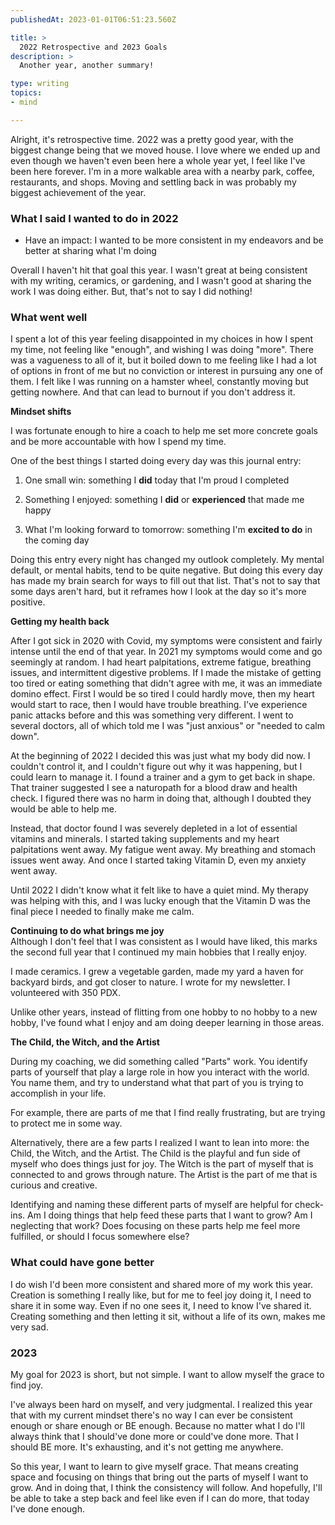 ```yaml
---
publishedAt: 2023-01-01T06:51:23.560Z

title: >
  2022 Retrospective and 2023 Goals
description: >
  Another year, another summary!

type: writing
topics:
- mind

---
```


Alright, it's retrospective time. 2022 was a pretty good year, with the biggest change being that we moved house. I love where we ended up and even though we haven't even been here a whole year yet, I feel like I've been here forever. I'm in a more walkable area with a nearby park, coffee, restaurants, and shops. Moving and settling back in was probably my biggest achievement of the year.

### What I said I wanted to do in 2022﻿

* Have an impact: I wanted to be more consistent in my endeavors and be better at sharing what I'm doing

Overall I haven't hit that goal this year. I wasn't great at being consistent with my writing, ceramics, or gardening, and I wasn't good at sharing the work I was doing either. But, that's not to say I did nothing!

### What went well

I spent a lot of this year feeling disappointed in my choices in how I spent my time, not feeling like "enough", and wishing I was doing "more". There was a vagueness to all of it, but it boiled down to me feeling like I had a lot of options in front of me but no conviction or interest in pursuing any one of them. I felt like I was running on a hamster wheel, constantly moving but getting nowhere. And that can lead to burnout if you don't address it.   


**Mindset shifts**

  
I was fortunate enough to hire a coach to help me set more concrete goals and be more accountable with how I spend my time.  
  
One of the best things I started doing every day was this journal entry:  
1. One small win: something I **did** today that I'm proud I completed

2. Something I enjoyed: something I **did** or **experienced** that made me happy

3. What I'm looking forward to tomorrow: something I'm **excited to do** in the coming day

  
Doing this entry every night has changed my outlook completely. My mental default, or mental habits, tend to be quite negative. But doing this every day has made my brain search for ways to fill out that list. That's not to say that some days aren't hard, but it reframes how I look at the day so it's more positive.



**Getting my health back**

After I got sick in 2020 with Covid, my symptoms were consistent and fairly intense until the end of that year. In 2021 my symptoms would come and go seemingly at random. I had heart palpitations, extreme fatigue, breathing issues, and intermittent digestive problems. If I made the mistake of getting too tired or eating something that didn't agree with me, it was an immediate domino effect. First I would be so tired I could hardly move, then my heart would start to race, then I would have trouble breathing. I've experience panic attacks before and this was something very different. I went to several doctors, all of which told me I was "just anxious" or "needed to calm down".   
  
At the beginning of 2022 I decided this was just what my body did now. I couldn't control it, and I couldn't figure out why it was happening, but I could learn to manage it. I found a trainer and a gym to get back in shape. That trainer suggested I see a naturopath for a blood draw and health check. I figured there was no harm in doing that, although I doubted they would be able to help me.   
  
Instead, that doctor found I was severely depleted in a lot of essential vitamins and minerals. I started taking supplements and my heart palpitations went away. My fatigue went away. My breathing and stomach issues went away. And once I started taking Vitamin D, even my anxiety went away.   
  
Until 2022 I didn't know what it felt like to have a quiet mind. My therapy was helping with this, and I was lucky enough that the Vitamin D was the final piece I needed to finally make me calm.  


**Continuing to do what brings me joy**  
Although I don't feel that I was consistent as I would have liked, this marks the second full year that I continued my main hobbies that I really enjoy.  
  
I made ceramics. I grew a vegetable garden, made my yard a haven for backyard birds, and got closer to nature. I wrote for my newsletter. I volunteered with 350 PDX.   
  
Unlike other years, instead of flitting from one hobby to no hobby to a new hobby, I've found what I enjoy and am doing deeper learning in those areas.   
  
**The Child, the Witch, and the Artist**

During my coaching, we did something called "Parts" work. You identify parts of yourself that play a large role in how you interact with the world. You name them, and try to understand what that part of you is trying to accomplish in your life.  
  
For example, there are parts of me that I find really frustrating, but are trying to protect me in some way.   
  
Alternatively, there are a few parts I realized I want to lean into more: the Child, the Witch, and the Artist. The Child is the playful and fun side of myself who does things just for joy. The Witch is the part of myself that is connected to and grows through nature. The Artist is the part of me that is curious and creative.   
  
Identifying and naming these different parts of myself are helpful for check-ins. Am I doing things that help feed these parts that I want to grow? Am I neglecting that work? Does focusing on these parts help me feel more fulfilled, or should I focus somewhere else?

### What could have gone better

I do wish I'd been more consistent and shared more of my work this year. Creation is something I really like, but for me to feel joy doing it, I need to share it in some way. Even if no one sees it, I need to know I've shared it. Creating something and then letting it sit, without a life of its own, makes me very sad. 

### 2023

My goal for 2023 is short, but not simple. I want to allow myself the grace to find joy.   
  
I've always been hard on myself, and very judgmental. I realized this year that with my current mindset there's no way I can ever be consistent enough or share enough or BE enough. Because no matter what I do I'll always think that I should've done more or could've done more. That I should BE more. It's exhausting, and it's not getting me anywhere.  
  
So this year, I want to learn to give myself grace. That means creating space and focusing on things that bring out the parts of myself I want to grow. And in doing that, I think the consistency will follow. And hopefully, I'll be able to take a step back and feel like even if I can do more, that today I've done enough.